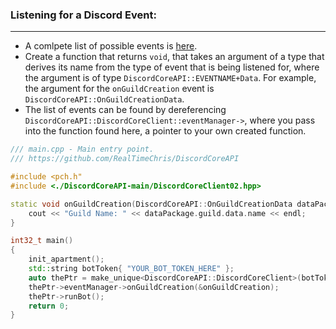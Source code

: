 ### **Listening for a Discord Event:**
---
- A comlpete list of possible events is [here](https://discord.com/developers/docs/topics/gateway#commands-and-events-gateway-events).
- Create a function that returns `void`, that takes an argument of a type that derives its name from the type of event that is being listened for, where the argument is of type `DiscordCoreAPI::EVENTNAME+Data`. For example, the argument for the `onGuildCreation` event is `DiscordCoreAPI::OnGuildCreationData`.
- The list of events can be found by dereferencing `DiscordCoreAPI::DiscordCoreClient::eventManager->`, where you pass into the function found here, a pointer to your own created function.

```cpp
/// main.cpp - Main entry point.
/// https://github.com/RealTimeChris/DiscordCoreAPI

#include <pch.h"
#include <./DiscordCoreAPI-main/DiscordCoreClient02.hpp>

static void onGuildCreation(DiscordCoreAPI::OnGuildCreationData dataPackage) {
    cout << "Guild Name: " << dataPackage.guild.data.name << endl;
}

int32_t main()
{
    init_apartment();
    std::string botToken{ "YOUR_BOT_TOKEN_HERE" };
    auto thePtr = make_unique<DiscordCoreAPI::DiscordCoreClient>(botToken, "!");
    thePtr->eventManager->onGuildCreation(&onGuildCreation);
    thePtr->runBot();
    return 0;
}
```
